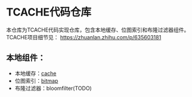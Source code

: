 # TCACHE代码仓库

本仓库为TCACHE代码实现仓库，包含本地缓存、位图索引和布隆过滤器组件。
TCACHE项目细节见：
https://zhuanlan.zhihu.com/p/635603181

## 本地组件：
- 本地缓存：[cache](./cache)
- 位图索引：[bitmap](./bitmap)
- 布隆过滤器：bloomfilter(TODO)

